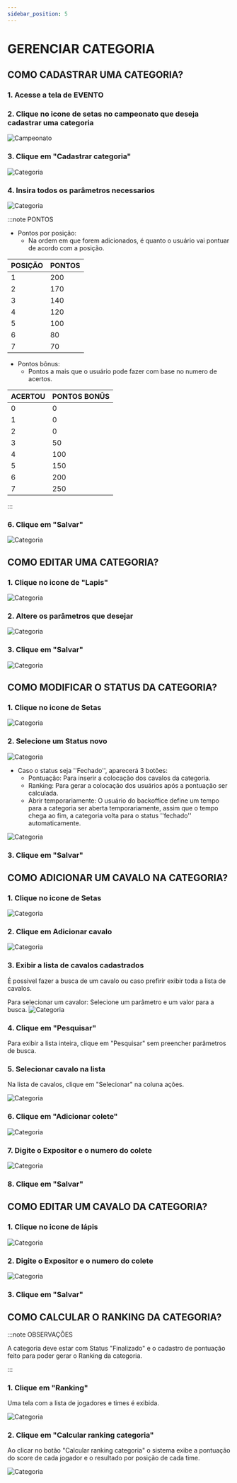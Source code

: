 ```yaml
---
sidebar_position: 5
---
```


# GERENCIAR CATEGORIA

## COMO CADASTRAR UMA CATEGORIA?

### 1. Acesse a tela de EVENTO

### 2. Clique no icone de setas no campeonato que deseja cadastrar uma categoria

![Campeonato](/img/backoffice/campeonato9.png)

### 3. Clique em "Cadastrar categoria"

![Categoria](/img/backoffice/categoria1.png)

### 4. Insira todos os parâmetros necessarios

![Categoria](/img/backoffice/categoria2.png)

:::note PONTOS

- Pontos por posição:
    - Na ordem em que forem adicionados, é quanto o usuário vai pontuar de acordo com a posição.

| POSIÇÃO | PONTOS |
| ------- | ------ |
| 1 | 200 |
| 2 | 170 |
| 3 | 140 |
| 4 | 120 |
| 5 | 100 |
| 6 | 80  |
| 7 | 70  |

- Pontos bônus:
    - Pontos a mais que o usuário pode fazer com base no numero de acertos.

| ACERTOU | PONTOS BONÛS |
| ------- | ------------ |
| 0 | 0 |
| 1 | 0 |
| 2 | 0 |
| 3 | 50 |
| 4 | 100 |
| 5 | 150 |
| 6 | 200 |
| 7 | 250 |

:::

### 6. Clique em "Salvar"

![Categoria](/img/backoffice/categoria4.png)

## COMO EDITAR UMA CATEGORIA?

### 1. Clique no icone de "Lapis"

![Categoria](/img/backoffice/categoria5.png)

### 2. Altere os parâmetros que desejar

![Categoria](/img/backoffice/categoria6.png)

### 3. Clique em "Salvar"

![Categoria](/img/backoffice/categoria7.png)

## COMO MODIFICAR O STATUS DA CATEGORIA?

### 1. Clique no icone de Setas

![Categoria](/img/backoffice/categoria8.png)

### 2. Selecione um Status novo

![Categoria](/img/backoffice/categoria9.png)

- Caso o status seja ''Fechado'', aparecerá 3 botões:
    - Pontuação: Para inserir a colocação dos cavalos da categoria.
    - Ranking: Para gerar a colocação dos usuários após a pontuação ser calculada.
    - Abrir temporariamente: O usuário do backoffice define um tempo para a categoria ser aberta temporariamente, assim que o tempo chega ao fim, a categoria volta para o status ''fechado'' automaticamente.

![Categoria](/img/backoffice/temporariamente.png)


### 3. Clique em "Salvar"

## COMO ADICIONAR UM CAVALO NA CATEGORIA?

### 1. Clique no icone de Setas

![Categoria](/img/backoffice/categoria8.png)

### 2. Clique em Adicionar cavalo

![Categoria](/img/backoffice/categoria10.png)

### 3. Exibir a lista de cavalos cadastrados

É possivel fazer a busca de um cavalo ou caso prefirir exibir toda a lista de cavalos.

Para selecionar um cavalor: Selecione um parâmetro e um valor para a busca.
![Categoria](/img/backoffice/categoria11.png)

### 4. Clique em "Pesquisar"

Para exibir a lista inteira, clique em "Pesquisar" sem preencher parâmetros de busca.

### 5. Selecionar cavalo na lista

Na lista de cavalos, clique em "Selecionar" na coluna ações.

![Categoria](/img/backoffice/selecionar-cavalo.png)

### 6. Clique em "Adicionar colete"

![Categoria](/img/backoffice/categoria13.png)

### 7. Digite o Expositor e o numero do colete

![Categoria](/img/backoffice/categoria14.png)

### 8. Clique em "Salvar"

## COMO EDITAR UM CAVALO DA CATEGORIA?

### 1. Clique no icone de lápis

![Categoria](/img/backoffice/categoria15.png)

### 2. Digite o Expositor e o numero do colete

![Categoria](/img/backoffice/categoria14.png)

### 3. Clique em "Salvar"

## COMO CALCULAR O RANKING DA CATEGORIA?

:::note OBSERVAÇÕES

A categoria deve estar com Status "Finalizado" e o cadastro de pontuação feito para poder gerar o Ranking da categoria.

:::

### 1. Clique em "Ranking"

Uma tela com a lista de jogadores e times é exibida.

![Categoria](/img/backoffice/categoria16.png)

### 2. Clique em "Calcular ranking categoria"

Ao clicar no botão "Calcular ranking categoria" o sistema exibe a pontuação do score de cada jogador e o resultado por posição de cada time.

![Categoria](/img/backoffice/categoria17.png)
